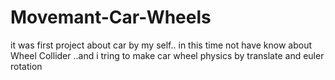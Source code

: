 # Movemant-Car-Wheels
it was first project about car by my self.. in this time not have know about Wheel Collider ..and i tring to make car wheel physics by translate and euler rotation
